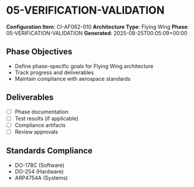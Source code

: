 # 05-VERIFICATION-VALIDATION

**Configuration Item**: CI-AF062-010
**Architecture Type**: Flying Wing
**Phase**: 05-VERIFICATION-VALIDATION
**Generated**: 2025-08-25T00:05:09+00:00

## Phase Objectives
- Define phase-specific goals for Flying Wing architecture
- Track progress and deliverables
- Maintain compliance with aerospace standards

## Deliverables
- [ ] Phase documentation
- [ ] Test results (if applicable)
- [ ] Compliance artifacts
- [ ] Review approvals

## Standards Compliance
- DO-178C (Software)
- DO-254 (Hardware)
- ARP4754A (Systems)
